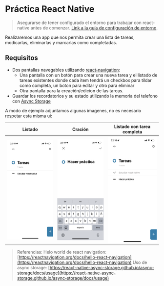 # Práctica React Native

> Asegurarse de tener configurado el entorno para trabajar con react-native antes de comenzar. [Link a la guía de configuración de entorno](../../general/reactNative.md).

Realizaremos una app que nos permita crear una lista de tareas, modicarlas, eliminarlas y marcarlas como completadas.

## Requisitos

- Dos pantallas navegables utilizando [react-navigation](https://reactnavigation.org/docs/getting-started/):
	- Una pantalla con un botón para crear una nueva tarea y el listado de tareas existentes  donde cada item tendrá un checkbox para tildar como completa, un boton para editar y otro para eliminar
	- Otra pantalla para la creación/edicion de las tareas.
- Guardar los recordatorios y su estado utilizando la memoria del telefono con [Async Storage](https://react-native-async-storage.github.io/async-storage/)

A modo de ejemplo adjuntamos algunas imagenes, no es necesario respetar esta misma ui:

| Listado | Cración | Listado con tarea completa |
| --- | --- | --- |
| ![](./listado.png) | ![](./creacion.png) | ![](./listadotareacompleta.png) |

> Referencias:
> Helo world de react navigation: [https://reactnavigation.org/docs/hello-react-navigation](https://reactnavigation.org/docs/hello-react-navigation)
> Uso de async storage: [https://react-native-async-storage.github.io/async-storage/docs/usage](https://react-native-async-storage.github.io/async-storage/docs/usage)
